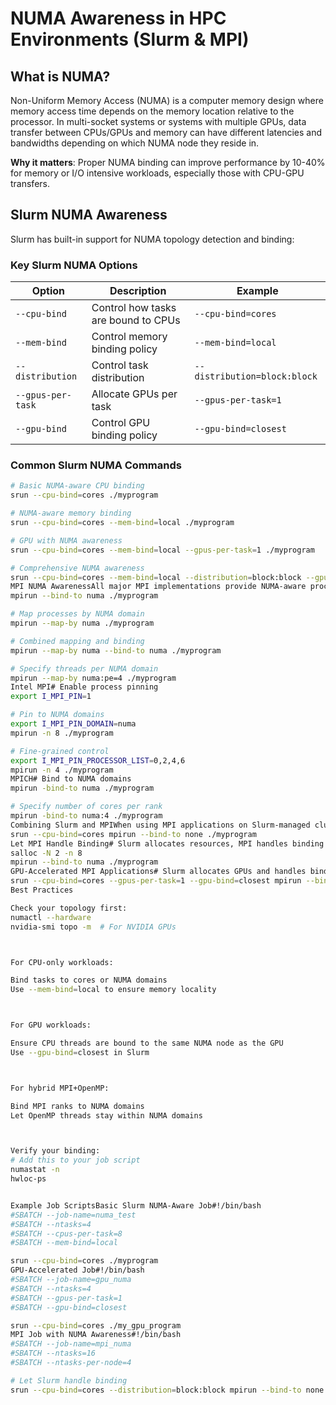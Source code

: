 # NUMA Awareness in HPC Environments (Slurm & MPI)

## What is NUMA?

Non-Uniform Memory Access (NUMA) is a computer memory design where memory access time depends on the memory location relative to the processor. In multi-socket systems or systems with multiple GPUs, data transfer between CPUs/GPUs and memory can have different latencies and bandwidths depending on which NUMA node they reside in.

**Why it matters**: Proper NUMA binding can improve performance by 10-40% for memory or I/O intensive workloads, especially those with CPU-GPU transfers.

## Slurm NUMA Awareness

Slurm has built-in support for NUMA topology detection and binding:

### Key Slurm NUMA Options

| Option | Description | Example |
|--------|-------------|---------|
| `--cpu-bind` | Control how tasks are bound to CPUs | `--cpu-bind=cores` |
| `--mem-bind` | Control memory binding policy | `--mem-bind=local` |
| `--distribution` | Control task distribution | `--distribution=block:block` |
| `--gpus-per-task` | Allocate GPUs per task | `--gpus-per-task=1` |
| `--gpu-bind` | Control GPU binding policy | `--gpu-bind=closest` |

### Common Slurm NUMA Commands

```bash
# Basic NUMA-aware CPU binding
srun --cpu-bind=cores ./myprogram

# NUMA-aware memory binding
srun --cpu-bind=cores --mem-bind=local ./myprogram

# GPU with NUMA awareness
srun --cpu-bind=cores --mem-bind=local --gpus-per-task=1 ./myprogram

# Comprehensive NUMA awareness
srun --cpu-bind=cores --mem-bind=local --distribution=block:block --gpus-per-task=1 --gpu-bind=closest ./myprogram
MPI NUMA AwarenessAll major MPI implementations provide NUMA-aware process binding:OpenMPI# Basic NUMA binding
mpirun --bind-to numa ./myprogram

# Map processes by NUMA domain
mpirun --map-by numa ./myprogram

# Combined mapping and binding
mpirun --map-by numa --bind-to numa ./myprogram

# Specify threads per NUMA domain
mpirun --map-by numa:pe=4 ./myprogram
Intel MPI# Enable process pinning
export I_MPI_PIN=1

# Pin to NUMA domains
export I_MPI_PIN_DOMAIN=numa
mpirun -n 8 ./myprogram

# Fine-grained control
export I_MPI_PIN_PROCESSOR_LIST=0,2,4,6
mpirun -n 4 ./myprogram
MPICH# Bind to NUMA domains
mpirun -bind-to numa ./myprogram

# Specify number of cores per rank
mpirun -bind-to numa:4 ./myprogram
Combining Slurm and MPIWhen using MPI applications on Slurm-managed clusters, there are several approaches:Let Slurm Handle Binding (Recommended)# Slurm handles binding, MPI respects it
srun --cpu-bind=cores mpirun --bind-to none ./myprogram
Let MPI Handle Binding# Slurm allocates resources, MPI handles binding
salloc -N 2 -n 8
mpirun --bind-to numa ./myprogram
GPU-Accelerated MPI Applications# Slurm allocates GPUs and handles binding
srun --cpu-bind=cores --gpus-per-task=1 --gpu-bind=closest mpirun --bind-to none ./myprogram
Best Practices

Check your topology first:
numactl --hardware
nvidia-smi topo -m  # For NVIDIA GPUs



For CPU-only workloads:

Bind tasks to cores or NUMA domains
Use --mem-bind=local to ensure memory locality



For GPU workloads:

Ensure CPU threads are bound to the same NUMA node as the GPU
Use --gpu-bind=closest in Slurm



For hybrid MPI+OpenMP:

Bind MPI ranks to NUMA domains
Let OpenMP threads stay within NUMA domains



Verify your binding:
# Add this to your job script
numastat -n
hwloc-ps


Example Job ScriptsBasic Slurm NUMA-Aware Job#!/bin/bash
#SBATCH --job-name=numa_test
#SBATCH --ntasks=4
#SBATCH --cpus-per-task=8
#SBATCH --mem-bind=local

srun --cpu-bind=cores ./myprogram
GPU-Accelerated Job#!/bin/bash
#SBATCH --job-name=gpu_numa
#SBATCH --ntasks=4
#SBATCH --gpus-per-task=1
#SBATCH --gpu-bind=closest

srun --cpu-bind=cores ./my_gpu_program
MPI Job with NUMA Awareness#!/bin/bash
#SBATCH --job-name=mpi_numa
#SBATCH --ntasks=16
#SBATCH --ntasks-per-node=4

# Let Slurm handle binding
srun --cpu-bind=cores --distribution=block:block mpirun --bind-to none ./mpi_program

